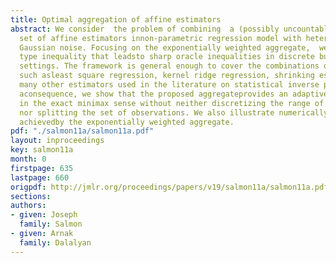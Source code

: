 ```yaml
---
title: Optimal aggregation of affine estimators
abstract: We consider  the problem of combining  a (possibly uncountably infinite)
  set of affine estimators innon-parametric regression model with heteroscedastic
  Gaussian noise. Focusing on the exponentially weighted aggregate,  we prove a PAC-Bayesian
  type inequality that leadsto sharp oracle inequalities in discrete but also in continuous
  settings. The framework is general enough to cover the combinations of various procedures
  such asleast square regression, kernel ridge regression, shrinking estimators and
  many other estimators used in the literature on statistical inverse problems. As
  aconsequence, we show that the proposed aggregateprovides an adaptive estimator
  in the exact minimax sense without neither discretizing the range of tuningparameters
  nor splitting the set of observations. We also illustrate numerically the good performance
  achievedby the exponentially weighted aggregate.
pdf: "./salmon11a/salmon11a.pdf"
layout: inproceedings
key: salmon11a
month: 0
firstpage: 635
lastpage: 660
origpdf: http://jmlr.org/proceedings/papers/v19/salmon11a/salmon11a.pdf
sections: 
authors:
- given: Joseph
  family: Salmon
- given: Arnak
  family: Dalalyan
---
```

